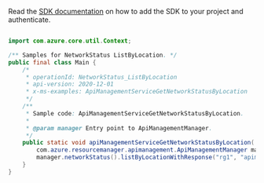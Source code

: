 Read the [SDK documentation](https://github.com/Azure/azure-sdk-for-java/blob/azure-resourcemanager-apimanagement_1.0.0-beta.2/sdk/apimanagement/azure-resourcemanager-apimanagement/README.md) on how to add the SDK to your project and authenticate.

```java

import com.azure.core.util.Context;

/** Samples for NetworkStatus ListByLocation. */
public final class Main {
    /*
     * operationId: NetworkStatus_ListByLocation
     * api-version: 2020-12-01
     * x-ms-examples: ApiManagementServiceGetNetworkStatusByLocation
     */
    /**
     * Sample code: ApiManagementServiceGetNetworkStatusByLocation.
     *
     * @param manager Entry point to ApiManagementManager.
     */
    public static void apiManagementServiceGetNetworkStatusByLocation(
        com.azure.resourcemanager.apimanagement.ApiManagementManager manager) {
        manager.networkStatus().listByLocationWithResponse("rg1", "apimService1", "North Central US", Context.NONE);
    }
}
```
